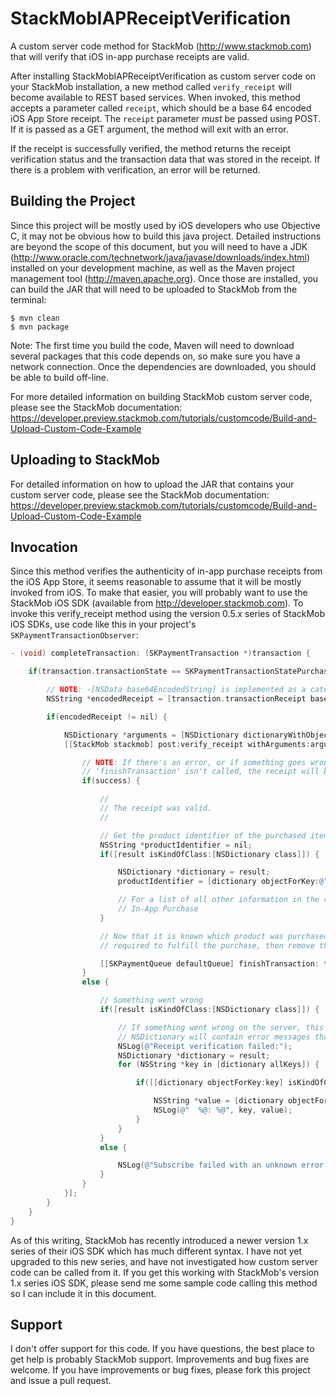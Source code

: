 StackMobIAPReceiptVerification
==============================

A custom server code method for StackMob (http://www.stackmob.com) that will verify that iOS in-app purchase receipts are valid.

After installing StackMobIAPReceiptVerification as custom server code on your StackMob installation, a new method called `verify_receipt` will become available to REST based services. When invoked, this method accepts a parameter called `receipt`, which should be a base 64 encoded iOS App Store receipt. The `receipt` parameter *must* be passed using POST. If it is passed as a GET argument, the method will exit with an error.

If the receipt is successfully verified, the method returns the receipt verification status and the transaction data that was stored in the receipt. If there is a problem with verification, an error will be returned.

Building the Project
--------------------
Since this project will be mostly used by iOS developers who use Objective C, it may not be obvious how to build this java project. Detailed instructions are beyond the scope of this document, but you will need to have a JDK (http://www.oracle.com/technetwork/java/javase/downloads/index.html) installed on your development machine, as well as the Maven project management tool (http://maven.apache.org). Once those are installed, you can build the JAR that will need to be uploaded to StackMob from the terminal:

```
$ mvn clean
$ mvn package
```

Note: The first time you build the code, Maven will need to download several packages that this code depends on, so make sure you have a network connection. Once the dependencies are downloaded, you should be able to build off-line.

For more detailed information on building StackMob custom server code, please see the StackMob documentation: https://developer.preview.stackmob.com/tutorials/customcode/Build-and-Upload-Custom-Code-Example

Uploading to StackMob
---------------------
For detailed information on how to upload the JAR that contains your custom server code, please see the StackMob documentation: https://developer.preview.stackmob.com/tutorials/customcode/Build-and-Upload-Custom-Code-Example

Invocation
----------
Since this method verifies the authenticity of in-app purchase receipts from the iOS App Store, it seems reasonable to assume that it will be mostly invoked from iOS. To make that easier, you will probably want to use the StackMob iOS SDK (available from http://developer.stackmob.com). To invoke this verify_receipt method using the version 0.5.x series of StackMob iOS SDKs, use code like this in your project's `SKPaymentTransactionObserver`:

```objective-c
- (void) completeTransaction: (SKPaymentTransaction *)transaction {

    if(transaction.transactionState == SKPaymentTransactionStatePurchased) {

        // NOTE: -[NSData base64EncodedString] is implemented as a category, and is included in the StackMob iOS SDK.
        NSString *encodedReceipt = [transaction.transactionReceipt base64EncodedString];

        if(encodedReceipt != nil) {

            NSDictionary *arguments = [NSDictionary dictionaryWithObject:encodedReceipt forKey:@"receipt"];
            [[StackMob stackmob] post:verify_receipt withArguments:arguments andCallback:^(BOOL success, id result) {

                // NOTE: If there's an error, or if something goes wrong, just silently exit. As long as
                // 'finishTransaction' isn't called, the receipt will be processed eventually.
                if(success) {

                    //
                    // The receipt was valid.
                    //

                    // Get the product identifier of the purchased item.
                    NSString *productIdentifier = nil;
                    if([result isKindOfClass:[NSDictionary class]]) {

                        NSDictionary *dictionary = result;
                        productIdentifier = [dictionary objectForKey:@"product_id"];

                        // For a list of all other information in the returned NSDictionary, please see Apple's
                        // In-App Purchase
                    }

                    // Now that it is known which product was purchased (from the product identifier), do whatever is
                    // required to fulfill the purchase, then remove the transaction from the payment queue.

                    [[SKPaymentQueue defaultQueue] finishTransaction: transaction];
                }
                else {

                    // Something went wrong
                    if([result isKindOfClass:[NSDictionary class]]) {

                        // If something went wrong on the server, this 'else' clause should be called. The returned
                        // NSDictionary will contain error messages that can be used for debugging.
                        NSLog(@"Receipt verification failed:");
                        NSDictionary *dictionary = result;
                        for (NSString *key in [dictionary allKeys]) {

                            if([[dictionary objectForKey:key] isKindOfClass:[NSString class]]) {

                                NSString *value = [dictionary objectForKey:key];
                                NSLog(@"  %@: %@", key, value);
                            }
                        }
                    }
                    else {

                        NSLog(@"Subscribe failed with an unknown error.");
                    }
                }
            }];
        }
    }
}
```

As of this writing, StackMob has recently introduced a newer version 1.x series of their iOS SDK which has much different syntax. I have not yet upgraded to this new series, and have not investigated how custom server code can be called from it. If you get this working with StackMob's version 1.x series iOS SDK, please send me some sample code calling this method so I can include it in this document.

Support
-------
I don't offer support for this code. If you have questions, the best place to get help is probably StackMob support. Improvements and bug fixes are welcome. If you have improvements or bug fixes, please fork this project and issue a pull request.